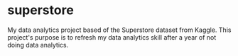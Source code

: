 # superstore
My data analytics project based of the Superstore dataset from Kaggle.
This project's purpose is to refresh my data analytics skill after a year of not doing data analytics.
